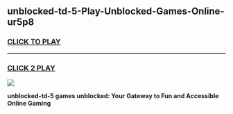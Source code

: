 
## unblocked-td-5-Play-Unblocked-Games-Online-ur5p8
<h3>
<a href="https://premium76.site?title=unblocked-td-5&ref=25A">CLICK TO PLAY</a></h3>
<hr>

<h3>
<a href="https://premium76.site?title=unblocked-td-5&ref=25A">CLICK 2 PLAY</a>
  
</h3>

<a href="https://premium76.site?title=unblocked-td-5&ref=25A"><img src="https://clearcache.store/games.png"></a>


**unblocked-td-5 games unblocked: Your Gateway to Fun and Accessible Online Gaming**
